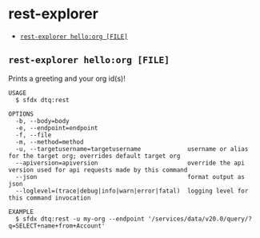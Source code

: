 rest-explorer
=============

<!-- commands -->
* [`rest-explorer hello:org [FILE]`](#rest-explorer-helloorg-file)

## `rest-explorer hello:org [FILE]`

Prints a greeting and your org id(s)!

```
USAGE
  $ sfdx dtq:rest

OPTIONS
  -b, --body=body
  -e, --endpoint=endpoint
  -f, --file
  -m, --method=method
  -u, --targetusername=targetusername             username or alias for the target org; overrides default target org
  --apiversion=apiversion                         override the api version used for api requests made by this command
  --json                                          format output as json
  --loglevel=(trace|debug|info|warn|error|fatal)  logging level for this command invocation

EXAMPLE
  $ sfdx dtq:rest -u my-org --endpoint '/services/data/v20.0/query/?q=SELECT+name+from+Account'
```
<!-- commandsstop -->